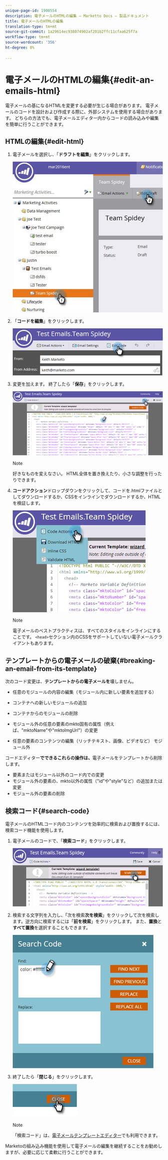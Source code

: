 ```yaml
---
unique-page-id: 1900554
description: 電子メールのHTMLの編集 — Marketto Docs — 製品ドキュメント
title: 電子メールのHTMLの編集
translation-type: tm+mt
source-git-commit: 1a29614ec938074902af201b2ffc11cfaa625f7a
workflow-type: tm+mt
source-wordcount: '356'
ht-degree: 0%

---
```



# 電子メールのHTMLの編集{#edit-an-emails-html}

電子メールの基になるHTMLを変更する必要が生じる場合があります。 電子メールのコードを設計および作成する際に、外部システムを使用する場合があります。 どちらの方法でも、電子メールエディター内からコードの読み込みや編集を簡単に行うことができます。

## HTMLの編集{#edit-html}

1. 電子メールを選択し、「**ドラフトを編集**」をクリックします。

   ![](assets/teamspidey.jpg)

1. 「**コードを編集**」をクリックします。

   ![](assets/two-4.png)

1. 変更を加えます。 終了したら「**保存**」をクリックします。

   ![](assets/three-3.png)

   >[!NOTE]
   >
   >好きなものを変えなさい。 HTML全体を置き換えたり、小さな調整を行ったりできます。

1. **コードアクション**&#x200B;ドロップダウンをクリックして、コードを.htmlファイルとしてダウンロードするか、CSSをインラインでダウンロードするか、HTMLを検証します。

   ![](assets/four-2.png)

   >[!NOTE]
   >
   >電子メールのベストプラクティスは、すべてのスタイルをインラインにすることです。 `<head>`セクション内のCSSをサポートしていない電子メールクライアントもあります。

## テンプレートからの電子メールの破棄{#breaking-an-email-from-its-template}

次のコード変更は、**テンプレートからの電子メールを**&#x200B;壊しません。

* 任意のモジュールの内容の編集（モジュール内に新しい要素を追加する）
* コンテナへの新しいモジュールの追加
* コンテナからのモジュールの削除

* モジュール外の任意の要素のmkto固有の属性（例えば、&quot;mktoName&quot;や&quot;mktoImgUrl&quot;）の変更
* 任意の要素のコンテンツの編集（リッチテキスト、画像、ビデオなど） モジュール外

コードエディター&#x200B;**でできるこれらの操作は、**&#x200B;電子メールをテンプレートから削除します。

* 要素またはモジュール以外のコード内での変更
* モジュール外の要素の、mkto以外の属性（&quot;id&quot;や&quot;style&quot;など）の追加または変更
* モジュール外の要素の削除

## 検索コード{#search-code}

電子メールのHTMLコード内のコンテンツを効率的に検索および置換するには、検索コード機能を使用します。

1. 電子メールのコードで、「**検索コード**」をクリックします。

   ![](assets/five-2.png)

1. 検索する文字列を入力し、「次を検索&#x200B;**次を検索**」をクリックして次を検索します。逆方向に検索するには「**前を検索**」をクリックします。 また、**置換**&#x200B;と&#x200B;**すべて置換**&#x200B;を選択することもできます。

   ![](assets/six-1.png)

1. 終了したら「**閉じる**」をクリックします。

   ![](assets/seven.png)

   >[!NOTE]
   >
   >「検索コード」は、[電子メールテンプレートエディター](http://docs.marketo.com/display/DOCS/Create+a+New+Email+Template)でも利用できます。

Marketoの組み込み機能を使用して電子メールの編集を継続することをお勧めしますが、必要に応じて柔軟に行うことができます。
